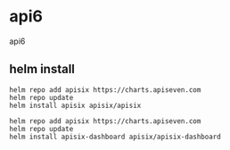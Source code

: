 # api6
api6


## helm install

```
helm repo add apisix https://charts.apiseven.com
helm repo update
helm install apisix apisix/apisix

```


```
helm repo add apisix https://charts.apiseven.com
helm repo update
helm install apisix-dashboard apisix/apisix-dashboard

```